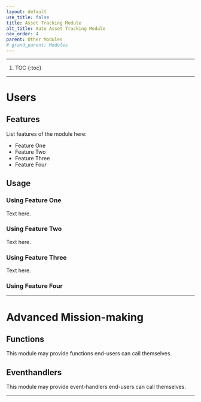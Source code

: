 ```yaml
---
layout: default
use_title: false
title: Asset Tracking Module
alt_title: Auto Asset Tracking Module
nav_order: 4
parent: Other Modules
# grand_parent: Modules
---
```


---

1. TOC
{:toc}

---

# Users

## Features

List features of the module here:
- Feature One
- Feature Two
- Feature Three
- Feature Four

## Usage

### Using Feature One

Text here.

### Using Feature Two

Text here.

### Using Feature Three

Text here.

### Using Feature Four

---

# Advanced Mission-making

## Functions
This module may provide functions end-users can call themselves.

## Eventhandlers
This module may provide event-handlers end-users can call themselves.

---

